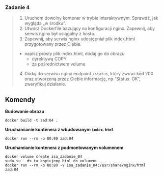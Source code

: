 ### Zadanie 4

> 1. Uruchom dowolny kontener w trybie interaktywnym. Sprawdź, jak wygląda „w środku”.
> 2. Utwórz Dockerfile bazujący na konfiguracji nginx. Zapewnij, aby serwis nginx był osiągalny z hosta.
>3. Zapewnij, aby serwis nginx udostępniał plik index.html przygotowany przez Ciebie.
>	- napisz prosty plik index.html, dodaj go do obrazu
>		- dyrektywą COPY
>		- za pośrednictwem volume
> 4. Dodaj do serwisu nginx endpoint `/status`, który zwróci kod 200 oraz  utworzoną przez Ciebie informację, np “Status: OK”, zweryfikuj działanie.

## Komendy
**Budowanie obrazu**
```shell
docker build -t zad:04 .
```
**Uruchamianie kontenera z wbudowanym `index.html`**
```shell
docker run --rm -p 80:80 zad:04
```
**Uruchamianie kontenera z podmontowanym volumenem**
```shell
docker volume create isa_zadanie_04
sudo su - #< tu kopiujemy html do volumenu
docker run --rm -p 80:80 -v isa_zadanie_04:/usr/share/nginx/html zad:04
```